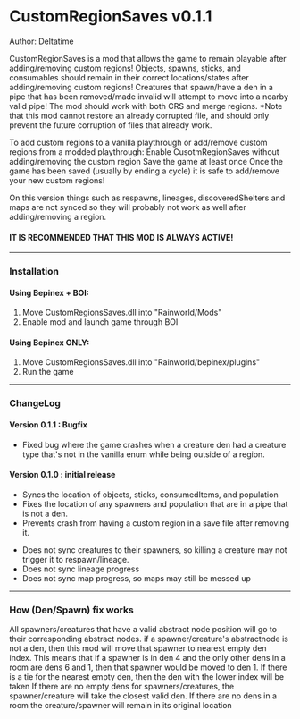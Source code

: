 # CustomRegionSaves  v0.1.1     

Author: Deltatime

CustomRegionSaves is a mod that allows the game to remain playable after adding/removing custom regions!
Objects, spawns, sticks, and consumables should remain in their correct locations/states after adding/removing custom regions!
Creatures that spawn/have a den in a pipe that has been removed/made invalid will attempt to move into a nearby valid pipe!
The mod should work with both CRS and merge regions.
*Note that this mod cannot restore an already corrupted file, and should only prevent the future corruption of files that already work.

To add custom regions to a vanilla playthrough or add/remove custom regions from a modded playthrough: 
  Enable CusotmRegionSaves without adding/removing the custom region
  Save the game at least once
  Once the game has been saved (usually by ending a cycle) it is safe to add/remove your new custom regions!

On this version things such as respawns, lineages, discoveredShelters and maps are not synced so they will probably not work as well after adding/removing a region.

#### IT IS RECOMMENDED THAT THIS MOD IS ALWAYS ACTIVE!
-------------------------------------------------
### Installation

#### Using Bepinex + BOI:
  1) Move CustomRegionsSaves.dll into "Rainworld/Mods"
  2) Enable mod and launch game through BOI
#### Using Bepinex ONLY:
  1) Move CustomRegionsSaves.dll into "Rainworld/bepinex/plugins"
  2) Run the game

-------------------------------------------------
### ChangeLog

#### Version 0.1.1 : Bugfix
 - Fixed bug where the game crashes when a creature den had a creature type that's not in the vanilla enum while being outside of a region.
#### Version 0.1.0 : initial release
 - Syncs the location of objects, sticks, consumedItems, and population
 - Fixes the location of any spawners and population that are in a pipe that is not a den.
 - Prevents crash from having a custom region in a save file after removing it.
 * Does not sync creatures to their spawners, so killing a creature may not trigger it to respawn/lineage.
 * Does not sync lineage progress
 * Does not sync map progress, so maps may still be messed up

-------------------------------------------------
### How (Den/Spawn) fix works 

  All spawners/creatures that have a valid abstract node position will go to their corresponding abstract nodes.
  if a spawner/creature's abstractnode is not a den, then this mod will move that spawner to nearest empty den index. 
  This means that if a spawner is in den 4 and the only other dens in a room are dens 6 and 1, then that spawner would be moved to den 1.
  If there is a tie for the nearest empty den, then the den with the lower index will be taken
  If there are no empty dens for spawners/creatures, the spawner/creature will take the closest valid den.
  If there are no dens in a room the creature/spawner will remain in its original location
